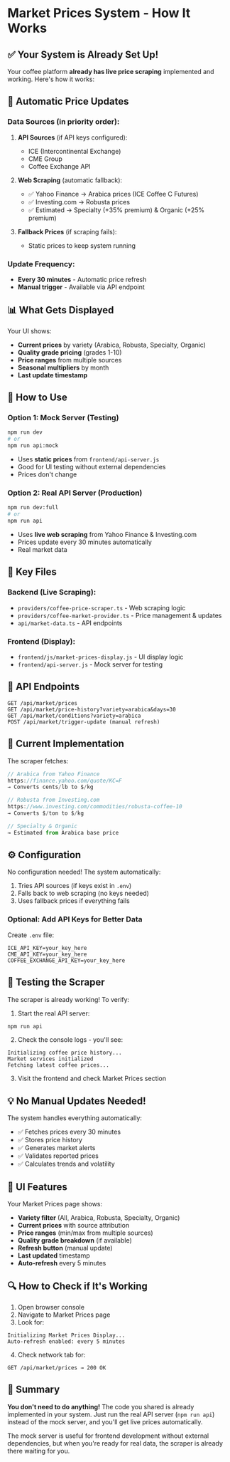 # Market Prices System - How It Works

## ✅ Your System is Already Set Up!

Your coffee platform **already has live price scraping** implemented and working. Here's how it works:

## 🔄 Automatic Price Updates

### Data Sources (in priority order):

1. **API Sources** (if API keys configured):
   - ICE (Intercontinental Exchange)
   - CME Group  
   - Coffee Exchange API

2. **Web Scraping** (automatic fallback):
   - ✅ Yahoo Finance → Arabica prices (ICE Coffee C Futures)
   - ✅ Investing.com → Robusta prices
   - ✅ Estimated → Specialty (+35% premium) & Organic (+25% premium)

3. **Fallback Prices** (if scraping fails):
   - Static prices to keep system running

### Update Frequency:
- **Every 30 minutes** - Automatic price refresh
- **Manual trigger** - Available via API endpoint

## 📊 What Gets Displayed

Your UI shows:
- **Current prices** by variety (Arabica, Robusta, Specialty, Organic)
- **Quality grade pricing** (grades 1-10)
- **Price ranges** from multiple sources
- **Seasonal multipliers** by month
- **Last update timestamp**

## 🚀 How to Use

### Option 1: Mock Server (Testing)
```bash
npm run dev
# or
npm run api:mock
```
- Uses **static prices** from `frontend/api-server.js`
- Good for UI testing without external dependencies
- Prices don't change

### Option 2: Real API Server (Production)
```bash
npm run dev:full
# or
npm run api
```
- Uses **live web scraping** from Yahoo Finance & Investing.com
- Prices update every 30 minutes automatically
- Real market data

## 📁 Key Files

### Backend (Live Scraping):
- `providers/coffee-price-scraper.ts` - Web scraping logic
- `providers/coffee-market-provider.ts` - Price management & updates
- `api/market-data.ts` - API endpoints

### Frontend (Display):
- `frontend/js/market-prices-display.js` - UI display logic
- `frontend/api-server.js` - Mock server for testing

## 🔌 API Endpoints

```
GET /api/market/prices
GET /api/market/price-history?variety=arabica&days=30
GET /api/market/conditions?variety=arabica
POST /api/market/trigger-update (manual refresh)
```

## 🎯 Current Implementation

The scraper fetches:

```javascript
// Arabica from Yahoo Finance
https://finance.yahoo.com/quote/KC=F
→ Converts cents/lb to $/kg

// Robusta from Investing.com  
https://www.investing.com/commodities/robusta-coffee-10
→ Converts $/ton to $/kg

// Specialty & Organic
→ Estimated from Arabica base price
```

## ⚙️ Configuration

No configuration needed! The system automatically:
1. Tries API sources (if keys exist in `.env`)
2. Falls back to web scraping (no keys needed)
3. Uses fallback prices if everything fails

### Optional: Add API Keys for Better Data

Create `.env` file:
```env
ICE_API_KEY=your_key_here
CME_API_KEY=your_key_here
COFFEE_EXCHANGE_API_KEY=your_key_here
```

## 🧪 Testing the Scraper

The scraper is already working! To verify:

1. Start the real API server:
```bash
npm run api
```

2. Check the console logs - you'll see:
```
Initializing coffee price history...
Market services initialized
Fetching latest coffee prices...
```

3. Visit the frontend and check Market Prices section

## 💡 No Manual Updates Needed!

The system handles everything automatically:
- ✅ Fetches prices every 30 minutes
- ✅ Stores price history
- ✅ Generates market alerts
- ✅ Validates reported prices
- ✅ Calculates trends and volatility

## 🎨 UI Features

Your Market Prices page shows:
- **Variety filter** (All, Arabica, Robusta, Specialty, Organic)
- **Current prices** with source attribution
- **Price ranges** (min/max from multiple sources)
- **Quality grade breakdown** (if available)
- **Refresh button** (manual update)
- **Last updated** timestamp
- **Auto-refresh** every 5 minutes

## 🔍 How to Check if It's Working

1. Open browser console
2. Navigate to Market Prices page
3. Look for:
```
Initializing Market Prices Display...
Auto-refresh enabled: every 5 minutes
```

4. Check network tab for:
```
GET /api/market/prices → 200 OK
```

## 📝 Summary

**You don't need to do anything!** The code you shared is already implemented in your system. Just run the real API server (`npm run api`) instead of the mock server, and you'll get live prices automatically.

The mock server is useful for frontend development without external dependencies, but when you're ready for real data, the scraper is already there waiting for you.
